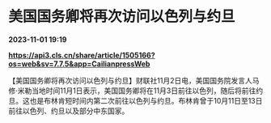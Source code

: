 # 美国国务卿将再次访问以色列与约旦

**2023-11-01 19:19**

**https://api3.cls.cn/share/article/1505166?os=web&sv=7.7.5&app=CailianpressWeb**

【美国国务卿将再次访问以色列与约旦】财联社11月2日电，美国国务院发言人马修·米勒当地时间11月1日表示，美国国务卿将在11月3日前往以色列，随后将前往约旦。这也是布林肯短时间内第二次前往以色列与约旦。布林肯曾于10月11日至13日前往以色列、约旦以及部分中东国家。